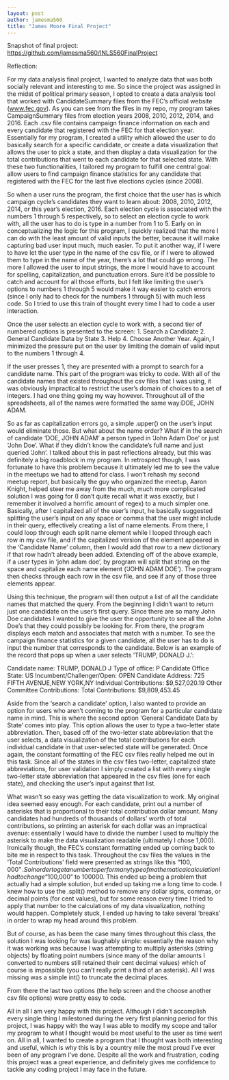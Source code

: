 ```yaml
---
layout: post
author: jamesma560
title: "James Moore Final Project"
---
```


Snapshot of final project: https://github.com/jamesma560/INLS560FinalProject

Reflection:


For my data analysis final project, I wanted to analyze data that was both socially relevant and interesting to me. So since the project
was assigned in the midst of political primary season, I opted to create a data analysis tool that worked with CandidateSummary files 
from the FEC’s official website (www.fec.gov). As you can see from the files in my repo, my program takes CampaignSummary files from 
election years 2008, 2010, 2012, 2014, and 2016. Each .csv file contains campaign finance information on each and every candidate that
registered with the FEC for that election year. Essentially for my program, I created a utility which allowed the user to do basically 
search for a specific candidate, or create a data visualization that allows the user to pick a state, and then display a data 
visualization for the total contributions that went to each candidate for that selected state. With these two functionalities, I 
tailored my program to fulfill one central goal: allow users to find campaign finance statistics for any candidate that registered with 
the FEC for the last five elections cycles (since 2008).

So when a user runs the program, the first choice that the user has is which campaign cycle’s candidates they want to learn about: 2008,
2010, 2012, 2014, or this year’s election, 2016. Each election cycle is associated with the numbers 1 through 5 respectively, so to 
select an election cycle to work with, all the user has to do is type in a number from 1 to 5. Early on in conceptualizing the logic 
for this program, I quickly realized that the more I can do with the least amount of valid inputs the better, because it will make 
capturing bad user input much, much easier. To put it another way, if I were to have let the user type in the name of the csv file, or 
if I were to allowed them to type in the name of the year, there’s a lot that could go wrong. The more I allowed the user to input 
strings, the more I would have to account for spelling, capitalization, and punctuation errors.  Sure it’d be possible to catch and 
account for all those efforts, but I felt like limiting the user’s options to numbers 1 through 5 would make it way easier to catch 
errors (since I only had to check for the numbers 1 through 5) with much less code. So I tried to use this train of thought every time 
I had to code a user interaction.

Once the user selects an election cycle to work with, a second tier of numbered options is presented to the screen: 1. Search a 
Candidate 2. General Candidate Data by State 3. Help 4. Choose Another Year. Again, I minimized the pressure put on the user by
limiting the domain of valid input to the numbers 1 through 4.  

If the user presses 1, they are presented with a prompt to search for a candidate name. This part of the program was tricky to code. 
With all of the candidate names that existed throughout the csv files that I was using, it was obviously impractical to restrict the 
user’s domain of choices to a set of integers. I had one thing going my way however. Throughout all of the spreadsheets, all of the 
names were formatted the same way:DOE, JOHN ADAM.

So as far as capitalization errors go, a simple .upper() on the user’s input would eliminate those. But what about the name order? 
What if in the search of candidate ‘DOE, JOHN ADAM’ a person typed in ‘John Adam Doe’ or just ‘John Doe’.  What if they didn’t know the 
candidate’s full name and just queried ‘John’. I talked about this in past reflections already, but this was definitely a big roadblock
in my program. In retrospect though, I was fortunate to have this problem because it ultimately led me to see the value in the meetups
we had to attend for class. I won’t rehash my second meetup report, but basically the guy who organized the meetup, Aaron Knight, 
helped steer me away from the much, much more complicated solution I was going for (I don’t quite recall what it was exactly, but I 
remember it involved a horrific amount of regex) to a much simpler one. Basically, after I capitalized all of the user’s input, he 
basically suggested splitting the user’s input on any space or comma that the user might include in their query, effectively creating a 
list of name elements. From there, I could loop through each split name element while I looped through each row in my csv file, and if 
the capitalized version of the element appeared in the ‘Candidate Name’ column, then I would add that row to a new dictionary if that 
row hadn’t already been added. Extending off of the above example, if a user types in ‘john adam doe’, by program will split that 
string on the space and capitalize each name element (‘JOHN ADAM DOE’). The program then checks through each row in the csv file, and 
see if any of those three elements appear.

Using this technique, the program will then output a list of all the candidate names that matched the query. From the beginning I 
didn’t want to return just one candidate on the user’s first query. Since there are so many John Doe candidates I wanted to give the 
user the opportunity to see all the John Doe’s that they could possibly be looking for. From there, the program displays each match and 
associates that match with a number. To see the campaign finance statistics for a given candidate, all the user has to do is input the 
number that corresponds to the candidate. Below is an example of the record that pops up when a user selects ‘TRUMP, DONALD J.’:

Candidate name: TRUMP, DONALD J
Type of office: P
Candidate Office State: US
Incumbent/Challenger/Open: OPEN
Candidate Address: 725 FIFTH AVENUE,NEW YORK,NY
Individual Contributions: $9,527,020.19
 Other Committee Contributions: 
 Total Contributions: $9,809,453.45
 
Aside from the ‘search a candidate’ option, I also wanted to provide an option for users who aren’t coming to the program for a 
particular candidate name in mind. This is where the second option ‘General Candidate Data by State’ comes into play. This option allows 
the user to type a two-letter state abbreviation. Then, based off of the two-letter state abbreviation that the user selects, a data 
visualization of the total contributions for each individual candidate in that user-selected state will be generated. Once again, the 
constant formatting of the FEC csv files really helped me out in this task. Since all of the states in the csv files two-letter, 
capitalized state abbreviations, for user validation I simply created a list with every single two-letter state abbreviation that 
appeared in the csv files (one for each state), and checking the user’s input against that list. 

What wasn’t so easy was getting the data visualization to work. My original idea seemed easy enough. For each candidate, print out a
number of asterisks that is proportional to their total contribution dollar amount. Many candidates had hundreds of thousands of dollars’
worth of total contributions, so printing an asterisk for each dollar was an impractical avenue: essentially I would have to divide the 
number I used to multiply the asterisk to make the data visualization readable (ultimately I chose 1,000). Ironically though, the FEC’s 
constant formatting ended up coming back to bite me in respect to this task. Throughout the csv files the values in the ‘Total 
Contributions’ field were presented as strings like this “$100,000”. So in order to get a number to perform any type of mathematical 
calculation I had to change “$100,000” to 100000. This ended up being a problem that actually had a simple solution, but ended up taking
me a long time to code. I knew how to use the .split() method to remove any dollar signs, commas, or decimal points (for cent values), 
but for some reason every time I tried to apply that number to the calculations of my data visualization, nothing would happen. Completely
stuck, I ended up having to take several ‘breaks’ in order to wrap my head around this problem. 

But of course, as has been the case many times throughout this class, the solution I was looking for was laughably simple: essentially 
the reason why it was working was because I was attempting to multiply asterisks (string objects) by floating point numbers (since many 
of the dollar amounts I converted to numbers still retained their cent decimal values) which of course is impossible (you can’t really 
print a third of an asterisk). All I was missing was a simple int() to truncate the decimal places.

From there the last two options (the help screen and the choose another csv file options) were pretty easy to code. 

All in all I am very happy with this project.  Although I didn’t accomplish every single thing I milestoned during the very first 
planning period for this project, I was happy with the way I was able to modify my scope and tailor my program to what I thought would
be most useful to the user as time went on. All in all, I wanted to create a program that I thought was both interesting and useful, 
which is why this is by a country mile the most proud I’ve ever been of any program I’ve done. Despite all the work and frustration, 
coding this project was a great experience, and definitely gives me confidence to tackle any coding project I may face in the future. 
